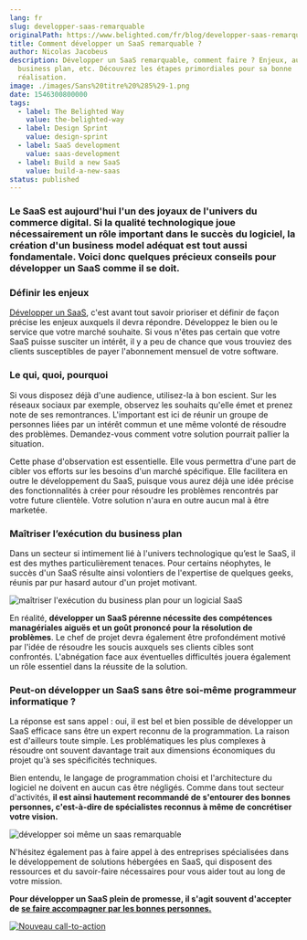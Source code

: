 ```yaml
---
lang: fr
slug: developper-saas-remarquable
originalPath: https://www.belighted.com/fr/blog/developper-saas-remarquable
title: Comment développer un SaaS remarquable ?
author: Nicolas Jacobeus
description: Développer un SaaS remarquable, comment faire ? Enjeux, audience,
  business plan, etc. Découvrez les étapes primordiales pour sa bonne
  réalisation.
image: ./images/Sans%20titre%20%285%29-1.png
date: 1546300800000
tags:
  - label: The Belighted Way
    value: the-belighted-way
  - label: Design Sprint
    value: design-sprint
  - label: SaaS development
    value: saas-development
  - label: Build a new SaaS
    value: build-a-new-saas
status: published
---
```

### Le SaaS est aujourd'hui l'un des joyaux de l'univers du commerce digital. Si la qualité technologique joue nécessairement un rôle important dans le succès du logiciel, la création d'un business model adéquat est tout aussi fondamentale. Voici donc quelques précieux conseils pour développer un SaaS comme il se doit.

### **Définir les enjeux**

[Développer un SaaS](/fr/blog/développer-saas-remarquable), c'est avant tout savoir prioriser et définir de façon précise les enjeux auxquels il devra répondre. Développez le bien ou le service que votre marché souhaite. Si vous n'êtes pas certain que votre SaaS puisse susciter un intérêt, il y a peu de chance que vous trouviez des clients susceptibles de payer l'abonnement mensuel de votre software. 

### **Le qui, quoi, pourquoi**

Si vous disposez déjà d'une audience, utilisez-la à bon escient. Sur les réseaux sociaux par exemple, observez les souhaits qu'elle émet et prenez note de ses remontrances. L'important est ici de réunir un groupe de personnes liées par un intérêt commun et une même volonté de résoudre des problèmes. Demandez-vous comment votre solution pourrait pallier la situation.  

Cette phase d'observation est essentielle. Elle vous permettra d'une part de cibler vos efforts sur les besoins d'un marché spécifique. Elle facilitera en outre le développement du SaaS, puisque vous aurez déjà une idée précise des fonctionnalités à créer pour résoudre les problèmes rencontrés par votre future clientèle. Votre solution n'aura en outre aucun mal à être marketée.

### **Maîtriser l’exécution du business plan**

Dans un secteur si intimement lié à l'univers technologique qu’est le SaaS, il est des mythes particulièrement tenaces. Pour certains néophytes, le succès d'un SaaS résulte ainsi volontiers de l'expertise de quelques geeks, réunis par pur hasard autour d'un projet motivant.

![maîtriser l'exécution du business plan pour un logicial SaaS](/images/legacy/NQZoZXTMa-Jw3C5OH7HEb.png)

En réalité, **développer un SaaS pérenne nécessite des compétences managériales aiguës et un goût prononcé pour la résolution de problèmes**. Le chef de projet devra également être profondément motivé par l'idée de résoudre les soucis auxquels ses clients cibles sont confrontés. L'abnégation face aux éventuelles difficultés jouera également un rôle essentiel dans la réussite de la solution.

### **Peut-on développer un SaaS sans être soi-même programmeur informatique ?**

La réponse est sans appel : oui, il est bel et bien possible de développer un SaaS efficace sans être un expert reconnu de la programmation. La raison est d'ailleurs toute simple. Les problématiques les plus complexes à résoudre ont souvent davantage trait aux dimensions économiques du projet qu'à ses spécificités techniques.

Bien entendu, le langage de programmation choisi et l'architecture du logiciel ne doivent en aucun cas être négligés. Comme dans tout secteur d'activités, **il est ainsi hautement recommandé de s'entourer des bonnes personnes, c'est-à-dire de spécialistes reconnus à même de concrétiser votre vision.** 

![développer soi même un saas remarquable ](/images/legacy/-5uQRnDbdqNKtAay5-Xyr.png)

N'hésitez également pas à faire appel à des entreprises spécialisées dans le développement de solutions hébergées en SaaS, qui disposent des ressources et du savoir-faire nécessaires pour vous aider tout au long de votre mission.

**Pour développer un SaaS plein de promesse, il s'agit souvent d'accepter de [se faire accompagner par les bonnes personnes.](/fr/evaluation-developpement-produit)** 

[![Nouveau call-to-action](/images/legacy-cta/Htz_P1iMXy1bwRoC6u7Xy.png)](https://cta-redirect.hubspot.com/cta/redirect/1684659/efa19144-ba00-4802-bd26-7c27dbad25ab)